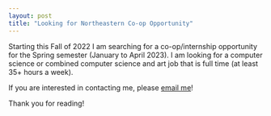 ```yaml
---
layout: post
title: "Looking for Northeastern Co-op Opportunity"
---
```


Starting this Fall of 2022 I am searching for a co-op/internship opportunity for the Spring semester (January to April 2023). I am looking for a computer science or combined computer science and art job that is full time (at least 35+ hours a week).

If you are interested in contacting me, please [email me](mailto:lemos.m@northeastern.edu)!

Thank you for reading!
